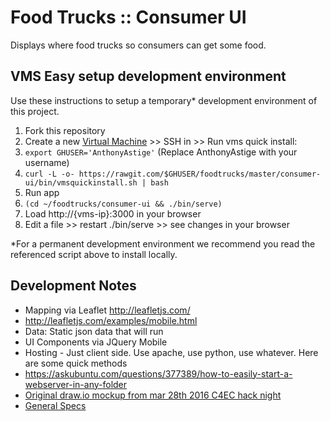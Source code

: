 # Food Trucks :: Consumer UI

Displays where food trucks so consumers can get some food.

## VMS Easy setup development environment

Use these instructions to setup a temporary* development environment of this project.

1. Fork this repository
1. Create a new [Virtual Machine](http://vms.codeforeauclaire.org/) >> SSH in >> Run vms quick install:
 1. `export GHUSER='AnthonyAstige'` (Replace AnthonyAstige with your username)
 1. `curl -L -o- https://rawgit.com/$GHUSER/foodtrucks/master/consumer-ui/bin/vmsquickinstall.sh | bash`
1. Run app
 1. `(cd ~/foodtrucks/consumer-ui && ./bin/serve)`
 1. Load http://{vms-ip}:3000 in your browser
 1. Edit a file >> restart ./bin/serve >> see changes in your browser

*For a permanent development environment we recommend you read the referenced script above to install locally.

## Development Notes

* Mapping via Leaflet http://leafletjs.com/
 * http://leafletjs.com/examples/mobile.html
 * Data: Static json data that will run
* UI Components via JQuery Mobile
* Hosting - Just client side. Use apache, use python, use whatever. Here are some quick methods
 * https://askubuntu.com/questions/377389/how-to-easily-start-a-webserver-in-any-folder
* [Original draw.io mockup from mar 28th 2016 C4EC hack night](https://drive.google.com/file/d/0B1hUzWEXfF7oWHVPRGZhLVE3UDA/view)
* [General Specs](../SPECS.md)
